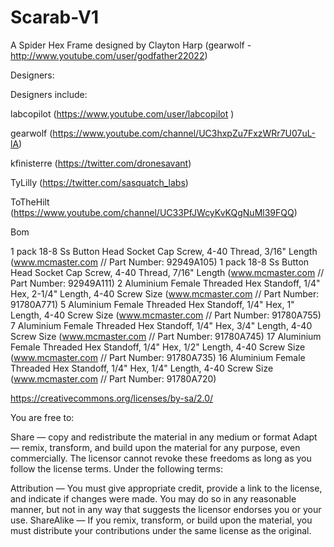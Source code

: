 Scarab-V1
=========

A Spider Hex Frame designed by Clayton Harp (gearwolf - http://www.youtube.com/user/godfather22022)


Designers:

Designers include:

labcopilot (https://www.youtube.com/user/labcopilot )

gearwolf (https://www.youtube.com/channel/UC3hxpZu7FxzWRr7U07uL-lA)

kfinisterre (https://twitter.com/dronesavant)

TyLilly (https://twitter.com/sasquatch_labs)

ToTheHilt (https://www.youtube.com/channel/UC33PfJWcyKvKQgNuMl39FQQ)



Bom

1 pack    18-8 Ss Button Head Socket Cap Screw, 4-40 Thread, 3/16" Length   (www.mcmaster.com // Part Number: 92949A105)
1 pack    18-8 Ss Button Head Socket Cap Screw, 4-40 Thread, 7/16" Length   (www.mcmaster.com // Part Number: 92949A111)
2         Aluminium Female Threaded Hex Standoff, 1/4" Hex, 2-1/4" Length, 4-40 Screw Size   (www.mcmaster.com // Part Number: 91780A771)
5         Aluminium Female Threaded Hex Standoff, 1/4" Hex, 1" Length, 4-40 Screw Size       (www.mcmaster.com // Part Number: 91780A755)
7         Aluminium Female Threaded Hex Standoff, 1/4" Hex, 3/4" Length, 4-40 Screw Size     (www.mcmaster.com // Part Number: 91780A745)
17        Aluminium Female Threaded Hex Standoff, 1/4" Hex, 1/2" Length, 4-40 Screw Size     (www.mcmaster.com // Part Number: 91780A735)
16        Aluminium Female Threaded Hex Standoff, 1/4" Hex, 1/4" Length, 4-40 Screw Size     (www.mcmaster.com // Part Number: 91780A720)




https://creativecommons.org/licenses/by-sa/2.0/

You are free to:

Share — copy and redistribute the material in any medium or format Adapt — remix, transform, and build upon the material for any purpose, even commercially. The licensor cannot revoke these freedoms as long as you follow the license terms. Under the following terms:

Attribution — You must give appropriate credit, provide a link to the license, and indicate if changes were made. You may do so in any reasonable manner, but not in any way that suggests the licensor endorses you or your use. ShareAlike — If you remix, transform, or build upon the material, you must distribute your contributions under the same license as the original.
